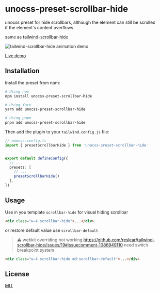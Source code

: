 # unocss-preset-scrollbar-hide
unocss preset for hide scrollbars, although the element can still be scrolled if the element's content overflows.

same as [tailwind-scrollbar-hide](https://github.com/reslear/tailwind-scrollbar-hide)

<!--
[![npm](https://img.shields.io/npm/v/tailwind-scrollbar-hide)](https://www.npmjs.com/package/tailwind-scrollbar-hide)
![npm](https://img.shields.io/npm/dt/tailwind-scrollbar-hide)
![npm](https://img.shields.io/npm/dw/tailwind-scrollbar-hide)
![Dependents (via libraries.io)](https://img.shields.io/librariesio/dependents/npm/tailwind-scrollbar-hide?0)
[![install size](https://packagephobia.com/badge?p=tailwind-scrollbar-hide)](https://packagephobia.com/result?p=tailwind-scrollbar-hide)
[![semantic-release](https://img.shields.io/badge/%20%20%F0%9F%93%A6%F0%9F%9A%80-semantic--release-e10079.svg)](https://github.com/semantic-release/semantic-release)

![Firefox >=64 Chrome >= 2 Safari >= 4 Internet Explorer >= 10 ](https://badges.herokuapp.com/browsers?googlechrome=2&firefox=64&safari=4&iexplore=10)
-->

![tailwind-scrollbar-hide animation demo](https://user-images.githubusercontent.com/12596485/142972957-272010d3-29f6-4be7-99e1-dd03e7a8b92b.gif)

[Live demo](https://reslear.github.io/packages/tailwind-scroll-hide/index.html)


## Installation

Install the preset from npm:

```sh
# Using npm
npm install unocss-preset-scrollbar-hide

# Using Yarn
yarn add unocss-preset-scrollbar-hide

# Using pnpm
pnpm add unocss-preset-scrollbar-hide
```

Then add the plugin to your `tailwind.config.js` file:

```ts
// unocss.config.ts
import { presetScrollbarHide } from 'unocss-preset-scrollbar-hide'


export default defineConfig({
  // ...
  presets: [
    // ...
    presetScrollbarHide()
  ],
})
```

## Usage

Use in you template `scrollbar-hide` for visual hiding scrollbar

```html
<div class="w-4 scrollbar-hide">...</div>
```

or restore default value use `scrollbar-default`
> ⚠️ webkit overriding not working https://github.com/reslear/tailwind-scrollbar-hide/issues/19#issuecomment-1086949110 need switch breakpoint system

```html
<div class="w-4 scrollbar-hide md:scrollbar-default">...</div>
```

## License

[MIT](./LICENSE)
